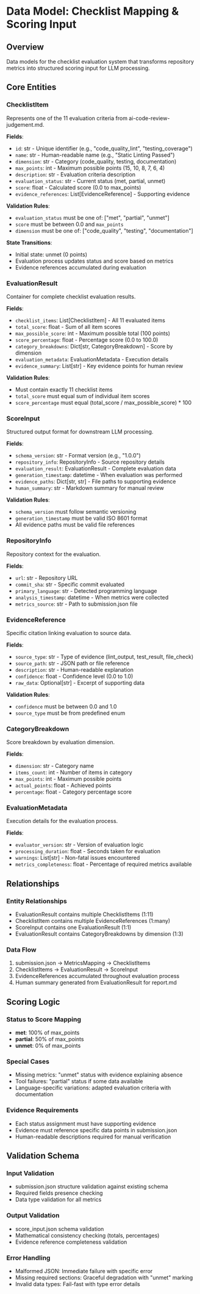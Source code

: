 # Data Model: Checklist Mapping & Scoring Input

## Overview
Data models for the checklist evaluation system that transforms repository metrics into structured scoring input for LLM processing.

## Core Entities

### ChecklistItem
Represents one of the 11 evaluation criteria from ai-code-review-judgement.md.

**Fields**:
- `id`: str - Unique identifier (e.g., "code_quality_lint", "testing_coverage")
- `name`: str - Human-readable name (e.g., "Static Linting Passed")
- `dimension`: str - Category (code_quality, testing, documentation)
- `max_points`: int - Maximum possible points (15, 10, 8, 7, 6, 4)
- `description`: str - Evaluation criteria description
- `evaluation_status`: str - Current status (met, partial, unmet)
- `score`: float - Calculated score (0.0 to max_points)
- `evidence_references`: List[EvidenceReference] - Supporting evidence

**Validation Rules**:
- `evaluation_status` must be one of: ["met", "partial", "unmet"]
- `score` must be between 0.0 and `max_points`
- `dimension` must be one of: ["code_quality", "testing", "documentation"]

**State Transitions**:
- Initial state: unmet (0 points)
- Evaluation process updates status and score based on metrics
- Evidence references accumulated during evaluation

### EvaluationResult
Container for complete checklist evaluation results.

**Fields**:
- `checklist_items`: List[ChecklistItem] - All 11 evaluated items
- `total_score`: float - Sum of all item scores
- `max_possible_score`: int - Maximum possible total (100 points)
- `score_percentage`: float - Percentage score (0.0 to 100.0)
- `category_breakdowns`: Dict[str, CategoryBreakdown] - Score by dimension
- `evaluation_metadata`: EvaluationMetadata - Execution details
- `evidence_summary`: List[str] - Key evidence points for human review

**Validation Rules**:
- Must contain exactly 11 checklist items
- `total_score` must equal sum of individual item scores
- `score_percentage` must equal (total_score / max_possible_score) * 100

### ScoreInput
Structured output format for downstream LLM processing.

**Fields**:
- `schema_version`: str - Format version (e.g., "1.0.0")
- `repository_info`: RepositoryInfo - Source repository details
- `evaluation_result`: EvaluationResult - Complete evaluation data
- `generation_timestamp`: datetime - When evaluation was performed
- `evidence_paths`: Dict[str, str] - File paths to supporting evidence
- `human_summary`: str - Markdown summary for manual review

**Validation Rules**:
- `schema_version` must follow semantic versioning
- `generation_timestamp` must be valid ISO 8601 format
- All evidence paths must be valid file references

### RepositoryInfo
Repository context for the evaluation.

**Fields**:
- `url`: str - Repository URL
- `commit_sha`: str - Specific commit evaluated
- `primary_language`: str - Detected programming language
- `analysis_timestamp`: datetime - When metrics were collected
- `metrics_source`: str - Path to submission.json file

### EvidenceReference
Specific citation linking evaluation to source data.

**Fields**:
- `source_type`: str - Type of evidence (lint_output, test_result, file_check)
- `source_path`: str - JSON path or file reference
- `description`: str - Human-readable explanation
- `confidence`: float - Confidence level (0.0 to 1.0)
- `raw_data`: Optional[str] - Excerpt of supporting data

**Validation Rules**:
- `confidence` must be between 0.0 and 1.0
- `source_type` must be from predefined enum

### CategoryBreakdown
Score breakdown by evaluation dimension.

**Fields**:
- `dimension`: str - Category name
- `items_count`: int - Number of items in category
- `max_points`: int - Maximum possible points
- `actual_points`: float - Achieved points
- `percentage`: float - Category percentage score

### EvaluationMetadata
Execution details for the evaluation process.

**Fields**:
- `evaluator_version`: str - Version of evaluation logic
- `processing_duration`: float - Seconds taken for evaluation
- `warnings`: List[str] - Non-fatal issues encountered
- `metrics_completeness`: float - Percentage of required metrics available

## Relationships

### Entity Relationships
- EvaluationResult contains multiple ChecklistItems (1:11)
- ChecklistItem contains multiple EvidenceReferences (1:many)
- ScoreInput contains one EvaluationResult (1:1)
- EvaluationResult contains CategoryBreakdowns by dimension (1:3)

### Data Flow
1. submission.json → MetricsMapping → ChecklistItems
2. ChecklistItems → EvaluationResult → ScoreInput
3. EvidenceReferences accumulated throughout evaluation process
4. Human summary generated from EvaluationResult for report.md

## Scoring Logic

### Status to Score Mapping
- **met**: 100% of max_points
- **partial**: 50% of max_points
- **unmet**: 0% of max_points

### Special Cases
- Missing metrics: "unmet" status with evidence explaining absence
- Tool failures: "partial" status if some data available
- Language-specific variations: adapted evaluation criteria with documentation

### Evidence Requirements
- Each status assignment must have supporting evidence
- Evidence must reference specific data points in submission.json
- Human-readable descriptions required for manual verification

## Validation Schema

### Input Validation
- submission.json structure validation against existing schema
- Required fields presence checking
- Data type validation for all metrics

### Output Validation
- score_input.json schema validation
- Mathematical consistency checking (totals, percentages)
- Evidence reference completeness validation

### Error Handling
- Malformed JSON: Immediate failure with specific error
- Missing required sections: Graceful degradation with "unmet" marking
- Invalid data types: Fail-fast with type error details
